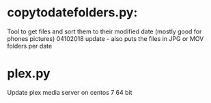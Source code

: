 # copytodatefolders.py:
Tool to get files and sort them to their modified date (mostly good for phones pictures)
04102018 update - also puts the files in JPG or MOV folders per date
# plex.py
Update plex media server on centos 7 64 bit 

